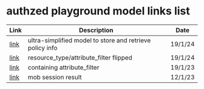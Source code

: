 # authzed playground model links list

| Link | Description | Date |
| --- | --- | --- |
| [link](https://play.authzed.com/s/xzsTAbFqjoJn/schema) | ultra-simplified model to store and retrieve policy info | 19/1/24 |
| [link](https://play.authzed.com/s/UMoBrU6KTL9P/schema) | resource_type/attribute_filter flipped | 19/1/24 |
| [link](https://play.authzed.com/s/TxON1GRvrhnO/schema) | containing attribute_filter | 19/1/23 |
| [link](https://play.authzed.com/s/yt8rHSIT0MwN/schema) | mob session result | 12/1/23 |
